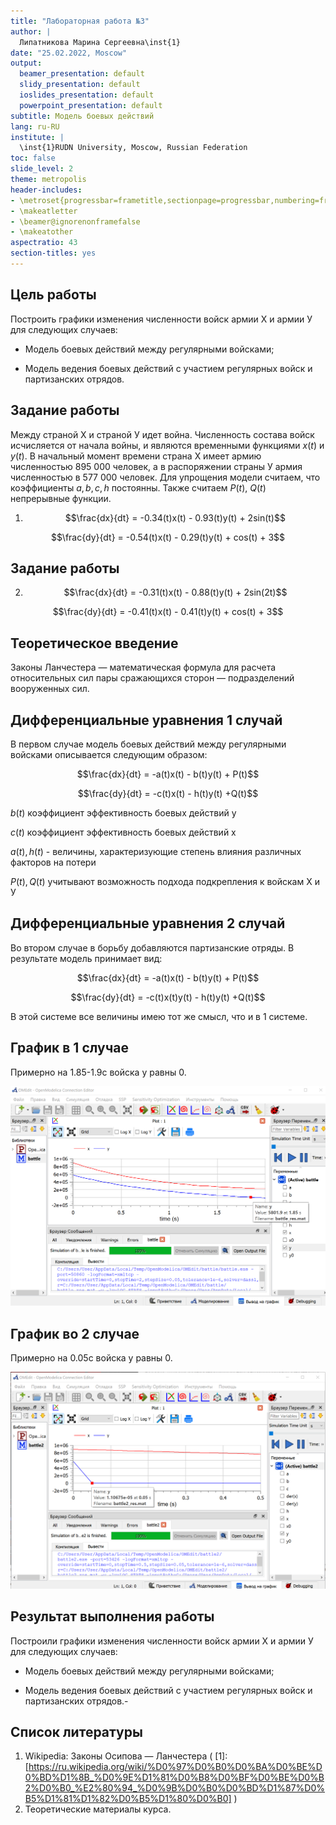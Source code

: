 ```yaml
---
title: "Лабораторная работа №3"
author: |
  Липатникова Марина Сергеевна\inst{1}
date: "25.02.2022, Moscow"
output:
  beamer_presentation: default
  slidy_presentation: default
  ioslides_presentation: default
  powerpoint_presentation: default
subtitle: Модель боевых действий
lang: ru-RU
institute: |
  \inst{1}RUDN University, Moscow, Russian Federation
toc: false
slide_level: 2
theme: metropolis
header-includes:
- \metroset{progressbar=frametitle,sectionpage=progressbar,numbering=fraction}
- \makeatletter
- \beamer@ignorenonframefalse
- \makeatother
aspectratio: 43
section-titles: yes
---
```


## Цель работы

Построить графики изменения численности войск армии Х и армии У для следующих случаев: 

- Модель боевых действий между регулярными войсками;


- Модель ведения боевых действий с участием регулярных войск и 
партизанских отрядов.


## Задание работы
Между страной Х и страной У идет война. Численность состава войск 
исчисляется от начала войны, и являются временными функциями 
$x(t)$ и $y(t)$. В начальный момент времени страна Х имеет армию численностью 895 000 человек, а в распоряжении страны У армия численностью в 577 000 человек. Для упрощения модели считаем, что коэффициенты $a, b, c, h$ постоянны. Также считаем $P(t)$, $Q(t)$ непрерывные функции.


1. $$\frac{dx}{dt}  = -0.34(t)x(t) - 0.93(t)y(t) + 2sin(t)$$

$$\frac{dy}{dt}  = -0.54(t)x(t) - 0.29(t)y(t) + cos(t) + 3$$

## Задание работы

2. $$\frac{dx}{dt}  = -0.31(t)x(t) - 0.88(t)y(t) + 2sin(2t)$$

$$\frac{dy}{dt}  = -0.41(t)x(t) - 0.41(t)y(t) + cos(t) + 3$$

## Теоретическое введение

Законы Ланчестера — математическая формула для расчета относительных сил пары сражающихся сторон — подразделений вооруженных сил.

## Дифференциальные уравнения 1 случай

В первом случае модель боевых действий между регулярными войсками 
описывается следующим образом:

$$\frac{dx}{dt}  = -a(t)x(t) - b(t)y(t) + P(t)$$

$$\frac{dy}{dt}  = -c(t)x(t) - h(t)y(t) +Q(t)$$

$b(t)$ коэффициент эффективность боевых действий у

$c(t)$ коэффициент эффективность боевых действий х

$a(t), h(t)$ - величины, характеризующие степень влияния различных факторов на потери

$P(t), Q(t)$ учитывают возможность подхода подкрепления к войскам Х и У

## Дифференциальные уравнения 2 случай

Во втором случае в борьбу добавляются партизанские отряды. В результате модель принимает вид:

$$\frac{dx}{dt}  = -a(t)x(t) - b(t)y(t) + P(t)$$

$$\frac{dy}{dt}  = -c(t)x(t)y(t) - h(t)y(t) +Q(t)$$

В этой системе все величины имею тот же смысл, что и в 1 системе.

## График в 1 случае

Примерно на 1.85-1.9с войска у равны 0.

![График 1 случая](3png.png)

## График во 2 случае

Примерно на 0.05с войска у равны 0.

![График 2 случая](4png.png)

## Результат выполнения работы

Построили графики изменения численности войск армии Х и армии У для следующих случаев: 

- Модель боевых действий между регулярными войсками;


- Модель ведения боевых действий с участием регулярных войск и 
партизанских отрядов.- 

## Список литературы

1. Wikipedia: Законы Осипова — Ланчестера ( [1]: [https://ru.wikipedia.org/wiki/%D0%97%D0%B0%D0%BA%D0%BE%D0%BD%D1%8B_%D0%9E%D1%81%D0%B8%D0%BF%D0%BE%D0%B2%D0%B0_%E2%80%94_%D0%9B%D0%B0%D0%BD%D1%87%D0%B5%D1%81%D1%82%D0%B5%D1%80%D0%B0] )
2. Теоретические материалы курса.
